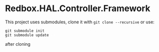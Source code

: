 # Redbox.HAL.Controller.Framework
This project uses submodules, clone it with `git clone --recursive` or use:
```
git submodule init
git submodule update
```
after cloning
